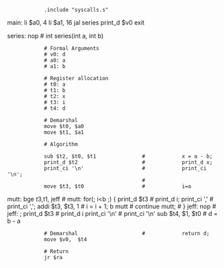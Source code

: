                 .include "syscalls.s"


main:
                li $a0, 4
                li $a1, 16
                jal series
                print_d $v0
                exit



series:         nop             # int series(int a, int b)

                # Formal Arguments
                # v0: d
                # a0: a
                # a1: b
        
                # Register allocation
                # t0: a
                # t1: b
                # t2: x
                # t3: i
                # t4: d

                # Demarshal
                move $t0, $a0
                move $t1, $a1

                # Algorithm

                sub $t2, $t0, $t1               #            x = a - b;
                print_d $t2                     #            print_d x; 
                print_ci '\n'                   #            print_ci '\n';
                                                # 
                move $t3, $t0                   #            i=a
mutt:           bge $t3,$t1, jeff                                # mutt:      for(; i<b ;) {
                  print_d $t3                     #              print_d i;
                  print_ci ','                  #              print_ci ',';
                  addi $t3, $t3, 1              #              i = i + 1;
                b mutt                          #              continue mutt;
                                                #            }
jeff:           nop                             # jeff:      ;
                print_d $t3                     #            print_d i 
                print_ci '\n'                   #            print_ci '\n'
                sub $t4, $1, $t0                #            d = b - a
                                                
                # Demarshal                     #            return d;
                move $v0,  $t4

                # Return
                jr $ra











